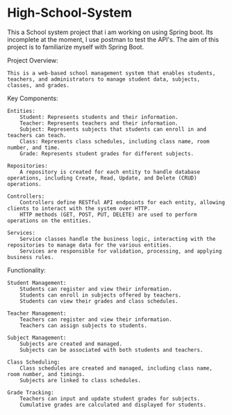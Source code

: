 # High-School-System
This a School system project that i am working on using Spring boot.
Its incomplete at the moment, I use postman to test the API's.
The aim of this project is to familiarize myself with Spring Boot.

Project Overview:

    This is a web-based school management system that enables students, teachers, and administrators to manage student data, subjects, classes, and grades.

Key Components:

    Entities:
        Student: Represents students and their information.
        Teacher: Represents teachers and their information.
        Subject: Represents subjects that students can enroll in and teachers can teach.
        Class: Represents class schedules, including class name, room number, and time.
        Grade: Represents student grades for different subjects.

    Repositories:
        A repository is created for each entity to handle database operations, including Create, Read, Update, and Delete (CRUD) operations.

    Controllers:
        Controllers define RESTful API endpoints for each entity, allowing clients to interact with the system over HTTP.
        HTTP methods (GET, POST, PUT, DELETE) are used to perform operations on the entities.

    Services:
        Service classes handle the business logic, interacting with the repositories to manage data for the various entities.
        Services are responsible for validation, processing, and applying business rules.

Functionality:

    Student Management:
        Students can register and view their information.
        Students can enroll in subjects offered by teachers.
        Students can view their grades and class schedules.

    Teacher Management:
        Teachers can register and view their information.
        Teachers can assign subjects to students.

    Subject Management:
        Subjects are created and managed.
        Subjects can be associated with both students and teachers.

    Class Scheduling:
        Class schedules are created and managed, including class name, room number, and timings.
        Subjects are linked to class schedules.

    Grade Tracking:
        Teachers can input and update student grades for subjects.
        Cumulative grades are calculated and displayed for students.

